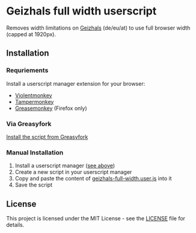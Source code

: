 # Geizhals full width userscript

Removes width limitations on [Geizhals](https://geizhals.de/) (de/eu/at) to use full browser width (capped at 1920px).

## Installation

### Requriements

Install a userscript manager extension for your browser:

- [Violentmonkey](https://violentmonkey.github.io/)
- [Tampermonkey](https://www.tampermonkey.net/)
- [Greasemonkey](https://addons.mozilla.org/en-US/firefox/addon/greasemonkey/) (Firefox only)

### Via Greasyfork

[Install the script from Greasyfork](https://update.greasyfork.org/scripts/530922/Geizhals%20full%20width.user.js)

### Manual Installation

1. Install a userscript manager ([see above](#requriements))
2. Create a new script in your userscript manager
3. Copy and paste the content of [geizhals-full-width.user.js](https://github.com/manuuurino/userscript-geizhals-full-width/raw/main/geizhals-full-width.user.js) into it
4. Save the script

## License

This project is licensed under the MIT License - see the [LICENSE](./LICENSE) file for details.
